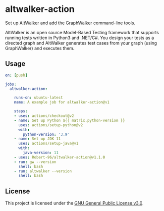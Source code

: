 # altwalker-action

Set up [AltWalker](https://altom.gitlab.io/altwalker/altwalker/) and add the [GraphWalker](https://graphwalker.github.io/) command-line tools.

AltWalker is an open source Model-Based Testing framework that supports running tests written in Python3 and .NET/C#. You design your tests as a directed graph and AltWalker generates test cases from your graph (using GraphWalker) and executes them.

## Usage

```yml
on: [push]

jobs:
  altwalker-action:

    runs-on: ubuntu-latest
    name: A example job for altwalker-action@v1

    steps:
    - uses: actions/checkout@v2
    - name: Set up Python ${{ matrix.python-version }}
      uses: actions/setup-python@v2
      with:
        python-version: '3.9'
    - name: Set up JDK 11
      uses: actions/setup-java@v1
      with:
        java-version: 11
    - uses: Robert-96/altwalker-action@v1.1.0
    - run: gw --version
      shell: bash
    - run: altwalker --version
      shell: bash
```

## License

This project is licensed under the [GNU General Public License v3.0](https://github.com/Robert-96/altwalker-action/blob/main/LICENSE).